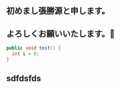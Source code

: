 ## 初めまし張勝源と申します。
## よろしくお願いいたします。👋
```java
public void test() {
  int i = 0;
}
```

<h2>
  sdfdsfds
</h2>

<!--
**jangseungwon123/jangseungwon123** is a ✨ _special_ ✨ repository because its `README.md` (this file) appears on your GitHub profile.

Here are some ideas to get you started:

- 🔭 I’m currently working on ...
- 🌱 I’m currently learning ...
- 👯 I’m looking to collaborate on ...
- 🤔 I’m looking for help with ...
- 💬 Ask me about ...
- 📫 How to reach me: ...
- 😄 Pronouns: ...
- ⚡ Fun fact: ...
-->
